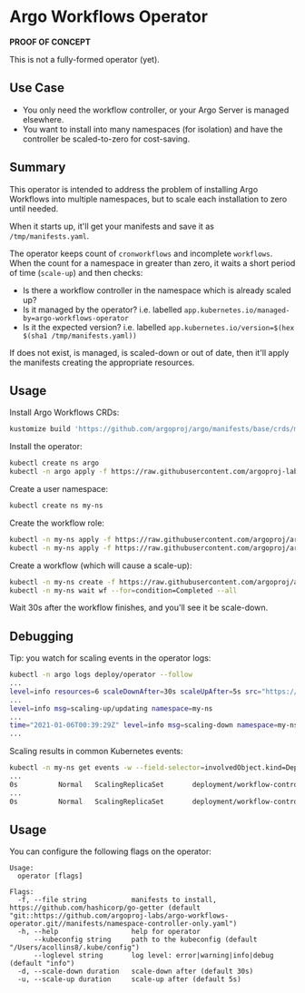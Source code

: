 # Argo Workflows Operator

**PROOF OF CONCEPT**

This is not a fully-formed operator (yet).

## Use Case

* You only need the workflow controller, or your Argo Server is managed elsewhere.
* You want to install into many namespaces (for isolation) and have the controller be scaled-to-zero for cost-saving.

## Summary

This operator is intended to address the problem of installing Argo Workflows into multiple namespaces, but to scale each installation to zero until needed.

When it starts up, it'll get your manifests and save it as `/tmp/manifests.yaml`. 

The operator keeps count of `cronworkflows` and incomplete `workflows`. When the count for a namespace in greater than zero, it waits a short period of time (`scale-up`) and then checks:

* Is there a workflow controller in the namespace which is already scaled up?
* Is it managed by the operator? i.e. labelled `app.kubernetes.io/managed-by=argo-workflows-operator`
* Is it the expected version? i.e. labelled `app.kubernetes.io/version=$(hex $(sha1 /tmp/manifests.yaml))`

If does not exist, is managed, is scaled-down or out of date, then it'll apply the manifests creating the appropriate resources.

## Usage

Install Argo Workflows CRDs:

```bash
kustomize build 'https://github.com/argoproj/argo/manifests/base/crds/minimal?ref=stable' | kubectl apply -f -
```

Install the operator:

```bash
kubectl create ns argo
kubectl -n argo apply -f https://raw.githubusercontent.com/argoproj-labs/argo-workflows-operator/master/manifests/install.yaml
```

Create a user namespace:

```bash
kubectl create ns my-ns
```

Create the workflow role:

```bash
kubectl -n my-ns apply -f https://raw.githubusercontent.com/argoproj/argo/stable/manifests/quick-start/base/workflow-role.yaml
kubectl -n my-ns apply -f https://raw.githubusercontent.com/argoproj/argo/stable/manifests/quick-start/base/workflow-default-rolebinding.yaml
```

Create a workflow (which will cause a scale-up):

```bash
kubectl -n my-ns create -f https://raw.githubusercontent.com/argoproj/argo/master/examples/hello-world.yaml
kubectl -n my-ns wait wf --for=condition=Completed --all
```

Wait 30s after the workflow finishes, and you'll see it be scale-down.

## Debugging

Tip: you watch for scaling events in the operator logs:

```bash
kubectl -n argo logs deploy/operator --follow
...
level=info resources=6 scaleDownAfter=30s scaleUpAfter=5s src="https://raw.githubusercontent.com/argoproj-labs/argo-workflows-operator/master/manifests/namespace-controller-only.yaml" version=346705e749ae8df5686f6fdd5c73ac7ec04963f0
...
level=info msg=scaling-up/updating namespace=my-ns
...
time="2021-01-06T00:39:29Z" level=info msg=scaling-down namespace=my-ns
...

```

Scaling results in common Kubernetes events:

```bash
kubectl -n my-ns get events -w --field-selector=involvedObject.kind=Deployment,involvedObject.name=workflow-controller 
...
0s          Normal   ScalingReplicaSet       deployment/workflow-controller              Scaled up replica set workflow-controller-6cc76c86f4 to 1
...
0s          Normal   ScalingReplicaSet       deployment/workflow-controller              Scaled down replica set workflow-controller-6cc76c86f4 to 0
```



## Usage

You can configure the following flags on the operator:

```
Usage:
  operator [flags]

Flags:
  -f, --file string           manifests to install, https://github.com/hashicorp/go-getter (default "git::https://github.com/argoproj-labs/argo-workflows-operator.git//manifests/namespace-controller-only.yaml")
  -h, --help                  help for operator
      --kubeconfig string     path to the kubeconfig (default "/Users/acollins8/.kube/config")
      --loglevel string       log level: error|warning|info|debug (default "info")
  -d, --scale-down duration   scale-down after (default 30s)
  -u, --scale-up duration     scale-up after (default 5s)
```